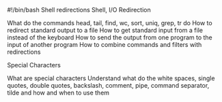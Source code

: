 #!/bin/bash
Shell redirections
Shell, I/O Redirection

What do the commands head, tail, find, wc, sort, uniq, grep, tr do
How to redirect standard output to a file
How to get standard input from a file instead of the keyboard
How to send the output from one program to the input of another program
How to combine commands and filters with redirections

Special Characters

What are special characters
Understand what do the white spaces, single quotes, double quotes, backslash, comment, pipe, command separator, tilde and how and when to use them
